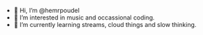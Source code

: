 - 👋 Hi, I’m @hemrpoudel
- 👀 I’m interested in music and occassional coding.
- 🌱 I’m currently learning streams, cloud things and slow thinking.

<!---
hemrpoudel/hemrpoudel is a ✨ special ✨ repository because its `README.md` (this file) appears on your GitHub profile.
You can click the Preview link to take a look at your changes.
--->
